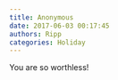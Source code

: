 ```yaml
---
title: Anonymous
date: 2017-06-03 00:17:45
authors: Ripp
categories: Holiday
---
```


 You are so worthless!